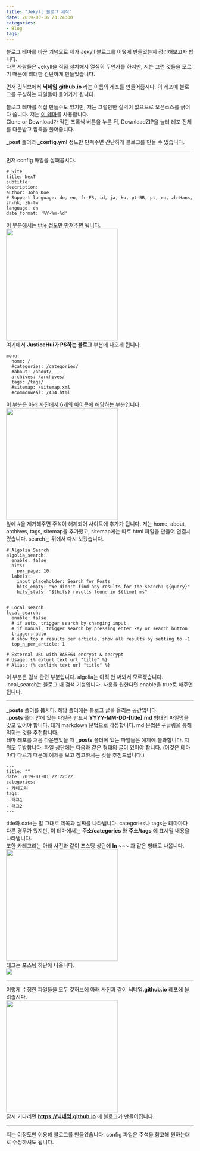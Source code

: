 ```yaml
---
title: "Jekyll 블로그 제작"
date: 2019-03-16 23:24:00
categories:
- Blog
tags:
---
```


블로그 테마를 바꾼 기념으로 제가 Jekyll 블로그를 어떻게 만들었는지 정리해보고자 합니다.<Br>
다른 사람들은 Jekyll을 직접 설치해서 열심히 무언가를 하지만, 저는 그런 것들을 모르기 때문에 최대한 간단하게 만들었습니다.

먼저 깃허브에서 **닉네임.github.io** 라는 이름의 레포를 만들어줍시다. 이 레포에 블로그를 구성하는 파일들이 들어가게 됩니다.

블로그 테마를 직접 만들수도 있지만, 저는 그럴만한 실력이 없으므로 오픈소스를 긁어다 씁니다. 저는 [이 테마](https://github.com/Simpleyyt/jekyll-theme-next)를 사용합니다.<br>
Clone or Download가 적힌 초록색 버튼을 누른 뒤, DownloadZIP을 눌러 레포 전체를 다운받고 압축을 풀어줍니다.

**_post** 폴더와 **_config.yml** 정도만 만져주면 간단하게 블로그를 만들 수 있습니다.

<hr>

먼저 config 파일을 살펴봅시다.
```
# Site
title: NexT
subtitle:
description:
author: John Doe
# Support language: de, en, fr-FR, id, ja, ko, pt-BR, pt, ru, zh-Hans, zh-hk, zh-tw
language: en
date_format: '%Y-%m-%d'
```
이 부분에서는 title 정도만 만져주면 됩니다.<br>
<img src = "https://i.imgur.com/YUyIGmG.png" width = "300px"><br>
여기에서 **JusticeHui가 PS하는 블로그** 부분에 나오게 됩니다.

```
menu:
  home: /
  #categories: /categories/
  #about: /about/
  archives: /archives/
  tags: /tags/
  #sitemap: /sitemap.xml
  #commonweal: /404.html
```
이 부분은 아래 사진에서 6개의 아이콘에 해당하는 부분입니다.<Br>
<img src = "https://i.imgur.com/YUyIGmG.png" width = "300px"><br>
앞에 #을 제거해주면 주석이 해제되어 사이트에 추가가 됩니다. 저는 home, about, archives, tags, sitemap을 추가했고, sitemap에는 따로 html 파일을 만들어 연결시켰습니다. search는 뒤에서 다시 보겠습니다.

```
# Algolia Search
algolia_search:
  enable: false
  hits:
    per_page: 10
  labels:
    input_placeholder: Search for Posts
    hits_empty: "We didn't find any results for the search: ${query}"
    hits_stats: "${hits} results found in ${time} ms"


# Local search
local_search:
  enable: false
  # if auto, trigger search by changing input
  # if manual, trigger search by pressing enter key or search button
  trigger: auto
  # show top n results per article, show all results by setting to -1
  top_n_per_article: 1

# External URL with BASE64 encrypt & decrypt
# Usage: {% exturl text url "title" %}
# Alias: {% extlink text url "title" %}
```
이 부분은 검색 관련 부분입니다. algolia는 아직 안 써봐서 모르겠습니다. local_search는 블로그 내 검색 기능입니다. 사용을 원한다면 enable을 true로 해주면 됩니다.

<hr>

**_posts** 폴더를 봅시다. 해당 폴더에는 블로그 글을 올리는 공간입니다.<br>
**_posts** 폴더 안에 있는 파일은 반드시 **YYYY-MM-DD-[title].md** 형태의 파일명을 갖고 있어야 합니다. 대개 markdown 문법으로 작성합니다. md 문법은 구글링을 통해 익히는 것을 추천합니다.<br>
테마 레포를 처음 다운받았을 때 **_posts** 폴더에 있는 파일들은 예제에 불과합니다. 지워도 무방합니다. 파일 상단에는 다음과 같은 형태의 글이 있어야 합니다. (이것은 테마마다 다르기 때문에 예제를 보고 참고하시는 것을 추천드립니다.)
```
---
title: ""
date: 2019-01-01 22:22:22
categories:
- 카테고리
tags:
- 태그1
- 태그2
---
```
title와 date는 말 그대로 제목과 날짜를 나타냅니다. categories나 tags는 테마마다 다른 경우가 있지만, 이 테마에서는 **주소/categories** 와 **주소/tags** 에 표시될 내용을 나타냅니다.<Br>
또한 카테고리는 아래 사진과 같이 포스팅 상단에 **In ~~~** 과 같은 형태로 나옵니다.<br>
<img src = "https://i.imgur.com/FiLJ66C.png" width = "300px"><Br>
태그는 포스팅 하단에 나옵니다. <Br>
<img src = "https://i.imgur.com/QeqSdD6.png">

<hr>

이렇게 수정한 파일들을 모두 깃허브에 아래 사진과 같이 **닉네임.github.io** 레포에 올려줍시다.<br>
<img src = "https://i.imgur.com/FITWc0R.png" width = "300px"><Br>
잠시 기다리면 **https://닉네임.github.io** 에 블로그가 만들어집니다.

<hr>

저는 이정도만 이용해 블로그를 만들었습니다. config 파일은 주석을 참고해 원하는대로 수정하셔도 됩니다.
